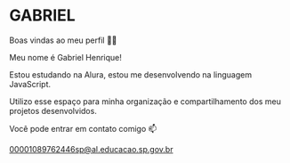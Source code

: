 # GABRIEL
Boas vindas ao meu perfil 💙💙

Meu nome é Gabriel Henrique!

Estou estudando na Alura,
estou me desenvolvendo na linguagem JavaScript.

Utilizo esse espaço para minha organização e compartilhamento dos meu projetos desenvolvidos.

Você pode entrar em contato comigo 📫

00001089762446sp@al.educacao.sp.gov.br

